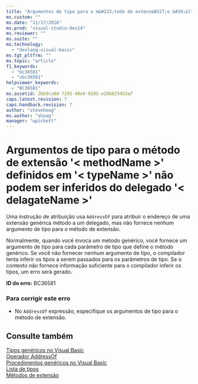 ```yaml
---
title: "Argumentos de tipo para o m&#233;todo de extens&#227;o &#39;&lt; methodName &gt;&#39; definidos em &#39;&lt; typeName &gt;&#39; n&#227;o podem ser inferidos do delegado &#39;&lt; delagateName &gt;&#39; | Microsoft Docs"
ms.custom: ""
ms.date: "11/17/2016"
ms.prod: "visual-studio-dev14"
ms.reviewer: ""
ms.suite: ""
ms.technology: 
  - "devlang-visual-basic"
ms.tgt_pltfrm: ""
ms.topic: "article"
f1_keywords: 
  - "bc36581"
  - "vbc36581"
helpviewer_keywords: 
  - "BC36581"
ms.assetid: 2bb9ca8d-7293-40e9-9285-e20b8254b3af
caps.latest.revision: 7
caps.handback.revision: 7
author: "stevehoag"
ms.author: "shoag"
manager: "wpickett"
---
```

# Argumentos de tipo para o m&#233;todo de extens&#227;o &#39;&lt; methodName &gt;&#39; definidos em &#39;&lt; typeName &gt;&#39; n&#227;o podem ser inferidos do delegado &#39;&lt; delagateName &gt;&#39;
Uma instrução de atribuição usa `AddressOf` para atribuir o endereço de uma extensão genérica método a um delegado, mas não fornece nenhum argumento de tipo para o método de extensão.  
  
 Normalmente, quando você invoca um método genérico, você fornece um argumento de tipo para cada parâmetro de tipo que define o método genérico. Se você não fornecer nenhum argumento de tipo, o compilador tenta inferir os tipos a serem passados para os parâmetros de tipo. Se o contexto não fornece informação suficiente para o compilador inferir os tipos, um erro será gerado.  
  
 **ID do erro:** BC36581  
  
### Para corrigir este erro  
  
-   No `AddressOf` expressão, especifique os argumentos de tipo para o método de extensão.  
  
## Consulte também  
 [Tipos genéricos no Visual Basic](../../visual-basic/programming-guide/language-features/data-types/generic-types.md)   
 [Operador AddressOf](../../visual-basic/language-reference/operators/addressof-operator.md)   
 [Procedimentos genéricos no Visual Basic](../../visual-basic/programming-guide/language-features/data-types/generic-procedures.md)   
 [Lista de tipos](../../visual-basic/language-reference/statements/type-list.md)   
 [Métodos de extensão](../../visual-basic/programming-guide/language-features/procedures/extension-methods.md)